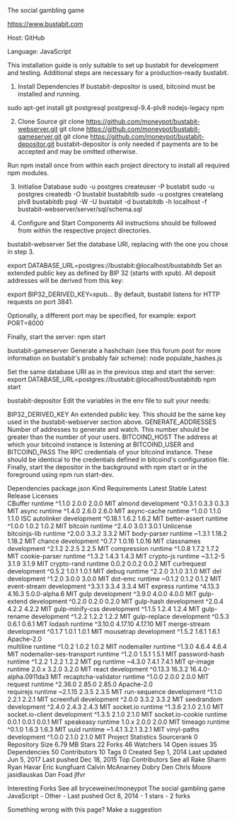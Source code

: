 The social gambling game

https://www.bustabit.com

Host: GitHub

Language: JavaScript

This installation guide is only suitable to set up bustabit for development and testing.
Additional steps are necessary for a production-ready bustabit.

1. Install Dependencies
If bustabit-depositor is used, bitcoind must be installed and running.

sudo apt-get install git postgresql postgresql-9.4-plv8 nodejs-legacy npm

2. Clone Source
git clone https://github.com/moneypot/bustabit-webserver.git
git clone https://github.com/moneypot/bustabit-gameserver.git
git clone https://github.com/moneypot/bustabit-depositor.git
bustabit-depositor is only needed if payments are to be accepted and may be omitted otherwise.

Run npm install once from within each project directory to install all required npm modules.

3. Initialise Database
sudo -u postgres createuser -P bustabit
sudo -u postgres createdb -O bustabit bustabitdb
sudo -u postgres createlang plv8 bustabitdb
psql -W -U bustabit -d bustabitdb -h localhost -f bustabit-webserver/server/sql/schema.sql


4. Configure and Start Components
All instructions should be followed from within the respective project directories.

bustabit-webserver
Set the database URI, replacing <PASSWORD> with the one you chose in step 3.

export DATABASE_URL=postgres://bustabit:<PASSWORD>@localhost/bustabitdb
Set an extended public key as defined by BIP 32 (starts with xpub).
All deposit addresses will be derived from this key:

export BIP32_DERIVED_KEY=xpub…
By default, bustabit listens for HTTP requests on port 3841.

Optionally, a different port may be specified, for example:
export PORT=8000

Finally, start the server:
npm start

bustabit-gameserver Generate a hashchain (see this forum post for more information on bustabit's probably fair scheme):
node populate_hashes.js

Set the same database URI as in the previous step and start the server:
export DATABASE_URL=postgres://bustabit:<PASSWORD>@localhost/bustabitdb
npm start

bustabit-depositor
Edit the variables in the env file to suit your needs:

BIP32_DERIVED_KEY An extended public key. This should be the same key used in the bustabit-webserver section above.
GENERATE_ADDRESSES Number of addresses to generate and watch. This number should be greater than the number of your users.
BITCOIND_HOST The address at which your bitcoind instance is listening at
BITCOIND_USER and BITCOIND_PASS The RPC credentials of your bitcoind instance.
These should be identical to the credentials defined in bitcoind's configuration file.
Finally, start the depositor in the background with npm start or in the foreground using npm run start-dev.

Dependencies
 package.json	Kind	Requirements	Latest Stable	Latest Release	Licenses	
CBuffer	runtime	^1.1.0	2.0.0	2.0.0	MIT	
almond	development	^0.3.1	0.3.3	0.3.3	MIT	
async	runtime	^1.4.0	2.6.0	2.6.0	MIT	
async-cache	runtime	^1.0.0	1.1.0	1.1.0	ISC	
autolinker	development	^0.18.1	1.6.2	1.6.2	MIT	
better-assert	runtime	^1.0.0	1.0.2	1.0.2	MIT	
bitcoin	runtime	^2.4.0	3.0.1	3.0.1	Unlicense	
bitcoinjs-lib	runtime	^2.0.0	3.3.2	3.3.2	MIT	
body-parser	runtime	~1.3.1	1.18.2	1.18.2	MIT	
chance	development	^0.7.7	1.0.16	1.0.16	MIT	
classnames	development	^2.1.2	2.2.5	2.2.5	MIT	
compression	runtime	^1.0.8	1.7.2	1.7.2	MIT	
cookie-parser	runtime	^1.3.2	1.4.3	1.4.3	MIT	
crypto-js	runtime	~3.1.2-5	3.1.9	3.1.9	MIT	
crypto-rand	runtime	0.0.2	0.0.2	0.0.2	MIT	
curlrequest	development	^0.5.2	1.0.1	1.0.1	MIT	
debug	runtime	^2.2.0	3.1.0	3.1.0	MIT	
del	development	^1.2.0	3.0.0	3.0.0	MIT	
dot-emc	runtime	~0.1.2	0.1.2	0.1.2	MIT	
event-stream	development	^3.3.1	3.3.4	3.3.4	MIT	
express	runtime	^4.13.3	4.16.3	5.0.0-alpha.6	MIT	
gulp	development	^3.9.0	4.0.0	4.0.0	MIT	
gulp-extend	development	^0.2.0	0.2.0	0.2.0	MIT	
gulp-hash	development	^2.0.4	4.2.2	4.2.2	MIT	
gulp-minify-css	development	^1.1.5	1.2.4	1.2.4	MIT	
gulp-rename	development	^1.2.2	1.2.2	1.2.2	MIT	
gulp-replace	development	^0.5.3	0.6.1	0.6.1	MIT	
lodash	runtime	^3.10.0	4.17.10	4.17.10	MIT	
merge-stream	development	^0.1.7	1.0.1	1.0.1	MIT	
mousetrap	development	^1.5.2	1.6.1	1.6.1	Apache-2.0	
multiline	runtime	^1.0.2	1.0.2	1.0.2	MIT	
nodemailer	runtime	^1.3.0	4.6.4	4.6.4	MIT	
nodemailer-ses-transport	runtime	^1.2.0	1.5.1	1.5.1	MIT	
password-hash	runtime	^1.2.2	1.2.2	1.2.2	MIT	
pg	runtime	~4.3.0	7.4.1	7.4.1	MIT	
qr-image	runtime	2.0.x	3.2.0	3.2.0	MIT	
react	development	^0.13.3	16.3.2	16.4.0-alpha.0911da3	MIT	
recaptcha-validator	runtime	^1.0.0	2.0.0	2.0.0	MIT	
request	runtime	^2.36.0	2.85.0	2.85.0	Apache-2.0	
requirejs	runtime	~2.1.15	2.3.5	2.3.5	MIT	
run-sequence	development	^1.1.0	2.2.1	2.2.1	MIT	
screenfull	development	^2.0.0	3.3.2	3.3.2	MIT	
seedrandom	development	^2.4.0	2.4.3	2.4.3	MIT	
socket.io	runtime	^1.3.6	2.1.0	2.1.0	MIT	
socket.io-client	development	^1.3.5	2.1.0	2.1.0	MIT	
socket.io-cookie	runtime	0.0.1	0.0.1	0.0.1	MIT	
speakeasy	runtime	1.0.x	2.0.0	2.0.0	MIT	
timeago	runtime	^0.1.0	1.6.3	1.6.3	MIT	
uuid	runtime	~1.4.1	3.2.1	3.2.1	MIT	
vinyl-paths	development	^1.0.0	2.1.0	2.1.0	MIT	
Project Statistics
Sourcerank	0
Repository Size	6.79 MB
Stars	22
Forks	46
Watchers	14
Open issues	35
Dependencies	50
Contributors	10
Tags	0
Created	Sep 1, 2014
Last updated	Jun 5, 2017
Last pushed	Dec 18, 2015
Top Contributors See all
Rake Sharm Ryan Havar Eric kungfuant Calvin McAnarney Dobry Den Chris Moore jasidlauskas Dan Foad jlfvr

Interesting Forks See all
bryceweiner/moneypot 
The social gambling game
JavaScript - Other - Last pushed Oct 8, 2014 - 1 stars - 2 forks

 Something wrong with this page? Make a suggestion
